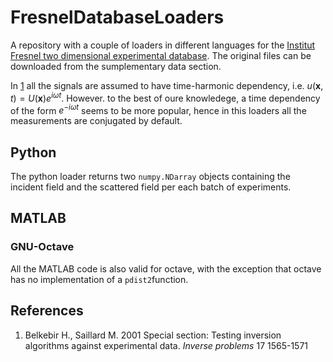 # FresnelDatabaseLoaders
A repository with a couple of loaders in different languages for the [Institut Fresnel two dimensional experimental database](https://iopscience.iop.org/article/10.1088/0266-5611/17/6/301). The original files can be downloaded from the sumplementary data section. 

In [1](#References) all the signals are assumed to have time-harmonic dependency, i.e. $u(\mathbf{x},t)=U(\mathbf{x})e^{i\omega t}$. However. to the best of oure knowledege, a time dependency of the form $e^{-i\omega t}$ seems to be more popular, hence in this loaders all the measurements are conjugated by default. 

## Python

The python loader returns two `numpy.NDarray`  objects containing the incident field and the scattered field per each batch of experiments.


## MATLAB

### GNU-Octave
All the MATLAB code is also valid for octave, with the exception that octave has no implementation of a `pdist2`function.

## References

1. Belkebir H., Saillard M. 2001 Special section: Testing inversion algorithms against experimental data. _Inverse problems_ 17 1565-1571 




